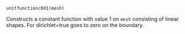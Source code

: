 ```
unitfunctionc0d1(mesh)
```

Constructs a constant function with value 1 on `mesh` consisting of linear shapes. For dirichlet=true goes to zero on the boundary.
